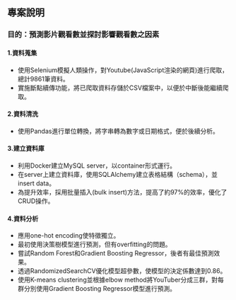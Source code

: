 ## 專案說明
### 目的：預測影片觀看數並探討影響觀看數之因素
#### 1.資料蒐集
* 使用Selenium模擬人類操作，對Youtube(JavaScript渲染的網頁)進行爬取，總計9861筆資料。
* 實施斷點續傳功能，將已爬取資料存儲於CSV檔案中，以便於中斷後能繼續爬取。
#### 2.資料清洗
* 使用Pandas進行單位轉換，將字串轉為數字或日期格式，便於後續分析。
#### 3.建立資料庫
* 利用Docker建立MySQL server，以container形式運行。
* 在server上建立資料庫，使用SQLAlchemy建立表格結構（schema），並insert data。
* 為提升效率，採用批量插入(bulk insert)方法，提高了約97%的效率，優化了CRUD操作。
#### 4.資料分析
* 應用one-hot encoding使特徵獨立。
* 最初使用決策樹模型進行預測，但有overfitting的問題。
* 嘗試Random Forest和Gradient Boosting Regressor，後者有最佳預測效果。
* 透過RandomizedSearchCV優化模型超參數，使模型的決定係數達到0.86。
* 使用K-means clustering並根據elbow method將YouTuber分成三群，對每群分別使用Gradient Boosting Regressor模型進行預測。
